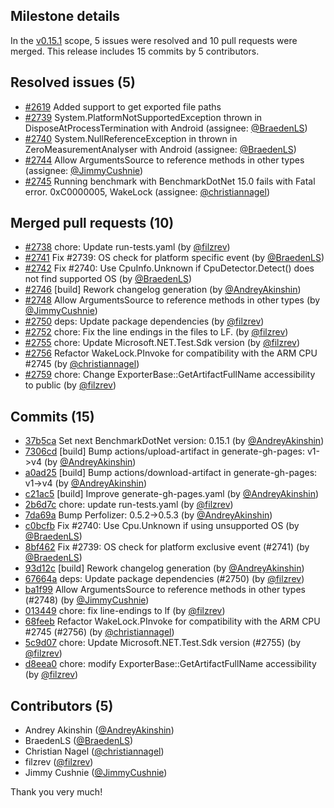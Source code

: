 ## Milestone details

In the [v0.15.1](https://github.com/dotnet/BenchmarkDotNet/issues?q=milestone:v0.15.1) scope, 
5 issues were resolved and 10 pull requests were merged.
This release includes 15 commits by 5 contributors.

## Resolved issues (5)

* [#2619](https://github.com/dotnet/BenchmarkDotNet/issues/2619) Added support to get exported file paths
* [#2739](https://github.com/dotnet/BenchmarkDotNet/issues/2739) System.PlatformNotSupportedException thrown in DisposeAtProcessTermination with Android (assignee: [@BraedenLS](https://github.com/BraedenLS))
* [#2740](https://github.com/dotnet/BenchmarkDotNet/issues/2740) System.NullReferenceException in thrown in ZeroMeasurementAnalyser with Android (assignee: [@BraedenLS](https://github.com/BraedenLS))
* [#2744](https://github.com/dotnet/BenchmarkDotNet/issues/2744) Allow ArgumentsSource to reference methods in other types (assignee: [@JimmyCushnie](https://github.com/JimmyCushnie))
* [#2745](https://github.com/dotnet/BenchmarkDotNet/issues/2745) Running benchmark with BenchmarkDotNet 15.0 fails with Fatal error. 0xC0000005, WakeLock (assignee: [@christiannagel](https://github.com/christiannagel))

## Merged pull requests (10)

* [#2738](https://github.com/dotnet/BenchmarkDotNet/pull/2738) chore: Update run-tests.yaml (by [@filzrev](https://github.com/filzrev))
* [#2741](https://github.com/dotnet/BenchmarkDotNet/pull/2741) Fix #2739: OS check for platform specific event (by [@BraedenLS](https://github.com/BraedenLS))
* [#2742](https://github.com/dotnet/BenchmarkDotNet/pull/2742) Fix #2740: Use CpuInfo.Unknown if CpuDetector.Detect() does not find supported OS (by [@BraedenLS](https://github.com/BraedenLS))
* [#2746](https://github.com/dotnet/BenchmarkDotNet/pull/2746) [build] Rework changelog generation (by [@AndreyAkinshin](https://github.com/AndreyAkinshin))
* [#2748](https://github.com/dotnet/BenchmarkDotNet/pull/2748) Allow ArgumentsSource to reference methods in other types (by [@JimmyCushnie](https://github.com/JimmyCushnie))
* [#2750](https://github.com/dotnet/BenchmarkDotNet/pull/2750) deps: Update package dependencies (by [@filzrev](https://github.com/filzrev))
* [#2752](https://github.com/dotnet/BenchmarkDotNet/pull/2752) chore: Fix the line endings in the files to LF. (by [@filzrev](https://github.com/filzrev))
* [#2755](https://github.com/dotnet/BenchmarkDotNet/pull/2755) chore: Update Microsoft.NET.Test.Sdk version (by [@filzrev](https://github.com/filzrev))
* [#2756](https://github.com/dotnet/BenchmarkDotNet/pull/2756) Refactor WakeLock.PInvoke for compatibility with the ARM CPU #2745 (by [@christiannagel](https://github.com/christiannagel))
* [#2759](https://github.com/dotnet/BenchmarkDotNet/pull/2759) chore: Change ExporterBase::GetArtifactFullName accessibility to public (by [@filzrev](https://github.com/filzrev))

## Commits (15)

* [37b5ca](https://github.com/dotnet/BenchmarkDotNet/commit/37b5ca505eb1783194c3f82b57c01b0aa149c489) Set next BenchmarkDotNet version: 0.15.1 (by [@AndreyAkinshin](https://github.com/AndreyAkinshin))
* [7306cd](https://github.com/dotnet/BenchmarkDotNet/commit/7306cdf5e9aed7aeeefc4a4361dbd9bb371ca80a) [build] Bump actions/upload-artifact in generate-gh-pages: v1->v4 (by [@AndreyAkinshin](https://github.com/AndreyAkinshin))
* [a0ad25](https://github.com/dotnet/BenchmarkDotNet/commit/a0ad259a72d31945d0dda19e1cd188c8506b52fe) [build] Bump actions/download-artifact in generate-gh-pages: v1->v4 (by [@AndreyAkinshin](https://github.com/AndreyAkinshin))
* [c21ac5](https://github.com/dotnet/BenchmarkDotNet/commit/c21ac5a4e976aa38f91c5509cfa3231975768b93) [build] Improve generate-gh-pages.yaml (by [@AndreyAkinshin](https://github.com/AndreyAkinshin))
* [2b6d7c](https://github.com/dotnet/BenchmarkDotNet/commit/2b6d7c796b5ba667c4729aabc1baa1181c556ef7) chore: update run-tests.yaml (by [@filzrev](https://github.com/filzrev))
* [7da69a](https://github.com/dotnet/BenchmarkDotNet/commit/7da69ade92ad898406229ff7d9ba931236804538) Bump Perfolizer: 0.5.2->0.5.3 (by [@AndreyAkinshin](https://github.com/AndreyAkinshin))
* [c0bcfb](https://github.com/dotnet/BenchmarkDotNet/commit/c0bcfb965752d9d7ffe32e0a93e95bfec5c09b36) Fix #2740: Use Cpu.Unknown if using unsupported OS (by [@BraedenLS](https://github.com/BraedenLS))
* [8bf462](https://github.com/dotnet/BenchmarkDotNet/commit/8bf4623c41201bc9877ea4976c24f6c8c0ebd969) Fix #2739: OS check for platform exclusive event (#2741) (by [@BraedenLS](https://github.com/BraedenLS))
* [93d12c](https://github.com/dotnet/BenchmarkDotNet/commit/93d12c42c0adbc33702cdc42e1fc494d2c919208) [build] Rework changelog generation (by [@AndreyAkinshin](https://github.com/AndreyAkinshin))
* [67664a](https://github.com/dotnet/BenchmarkDotNet/commit/67664a313fba76cff2d8f53fe2b77f4bd08fefe5) deps: Update package dependencies (#2750) (by [@filzrev](https://github.com/filzrev))
* [ba1f99](https://github.com/dotnet/BenchmarkDotNet/commit/ba1f9982bc920d95ee6b84d4d731cf3ada40df9e) Allow ArgumentsSource to reference methods in other types (#2748) (by [@JimmyCushnie](https://github.com/JimmyCushnie))
* [013449](https://github.com/dotnet/BenchmarkDotNet/commit/0134497366cb7276116fae416c1f5040123de466) chore: fix line-endings to lf (by [@filzrev](https://github.com/filzrev))
* [68feeb](https://github.com/dotnet/BenchmarkDotNet/commit/68feeb4adb923c970074cb122426678438daa2df) Refactor WakeLock.PInvoke for compatibility with the ARM CPU #2745 (#2756) (by [@christiannagel](https://github.com/christiannagel))
* [5c9d07](https://github.com/dotnet/BenchmarkDotNet/commit/5c9d070671aa9d7cf93ee3b54c8ed52b15046108) chore: Update Microsoft.NET.Test.Sdk version (#2755) (by [@filzrev](https://github.com/filzrev))
* [d8eea0](https://github.com/dotnet/BenchmarkDotNet/commit/d8eea0d0027f6e4dd061df67b016c6c15dd2b8dd) chore: modify ExporterBase::GetArtifactFullName accessibility (by [@filzrev](https://github.com/filzrev))

## Contributors (5)

* Andrey Akinshin ([@AndreyAkinshin](https://github.com/AndreyAkinshin))
* BraedenLS ([@BraedenLS](https://github.com/BraedenLS))
* Christian Nagel ([@christiannagel](https://github.com/christiannagel))
* filzrev ([@filzrev](https://github.com/filzrev))
* Jimmy Cushnie ([@JimmyCushnie](https://github.com/JimmyCushnie))

Thank you very much!

